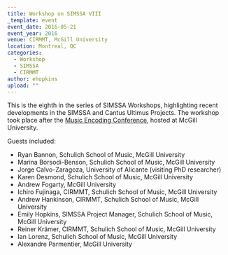 ```yaml
---
title: Workshop on SIMSSA VIII
_template: event
event_date: 2016-05-21
event_year: 2016
venue: CIRMMT, McGill University
location: Montreal, QC
categories:
  - Workshop
  - SIMSSA
  - CIRMMT
author: ehopkins
upload: ""
---
```


This is the eighth in the series of SIMSSA Workshops, highlighting recent developments in the SIMSSA and Cantus Ultimus Projects. The workshop took place after the [Music Encoding Conference](http://music-encoding.org/community/conference/), hosted at McGill University.

Guests included:

* Ryan Bannon, Schulich School of Music, McGill University
* Marina Borsodi-Benson, Schulich School of Music, McGill University
* Jorge Calvo-Zaragoza, University of Alicante (visiting PhD researcher)
* Karen Desmond, Schulich School of Music, McGill University
* Andrew Fogarty, McGill University
* Ichiro Fujinaga, CIRMMT, Schulich School of Music, McGill University
* Andrew Hankinson, CIRMMT, Schulich School of Music, McGill University
* Emily Hopkins, SIMSSA Project Manager, Schulich School of Music, McGill University
* Reiner Krämer, CIRMMT, Schulich School of Music, McGill University
* Ian Lorenz, Schulich School of Music, McGill University
* Alexandre Parmentier, McGill University
